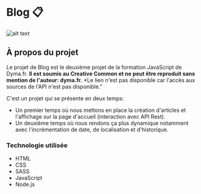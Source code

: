 # Blog :clipboard:


![alt text](https://maryneminetto.fr/wp-content/uploads/2021/02/Capture4-1.png)

## À propos du projet

Le projet de Blog est le deuxième projet de la formation JavaScript de Dyma.fr.
**Il est soumis au Creative Common et ne peut être reproduit sans mention de l'auteur: dyma.fr.**
*Le lien n'est pas disponible car l'accès aux sources de l'API n'est pas disponible."

C'est un projet qui se présente en deux temps:
+ Un premier temps où nous mettons en place la création d'articles et l'affichage sur la page d'accueil (interaction avec API Rest).
+ Un deuxième temps où nous rendons ça plus dynamique notamment avec l'incrémentation de date, de localisation et d'historique.

### Technologie utilisée
+ HTML
+ CSS 
+ SASS
+ JavaScript
+ Node.js

